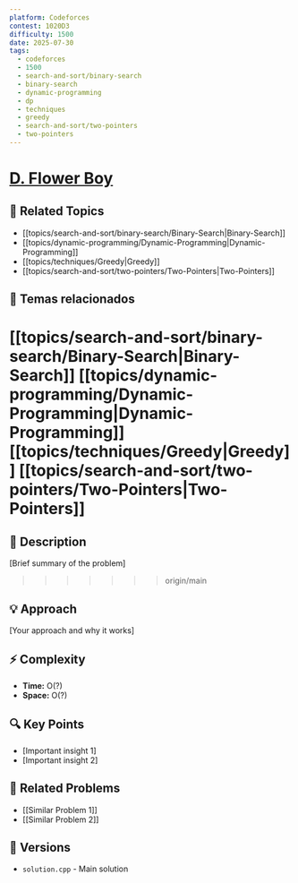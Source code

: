 ```yaml
---
platform: Codeforces
contest: 1020D3
difficulty: 1500
date: 2025-07-30
tags: 
  - codeforces
  - 1500
  - search-and-sort/binary-search
  - binary-search
  - dynamic-programming
  - dp
  - techniques
  - greedy
  - search-and-sort/two-pointers
  - two-pointers
---
```

# [D. Flower Boy](link)

## 📓 Related Topics
- [[topics/search-and-sort/binary-search/Binary-Search|Binary-Search]]
- [[topics/dynamic-programming/Dynamic-Programming|Dynamic-Programming]]
- [[topics/techniques/Greedy|Greedy]]
- [[topics/search-and-sort/two-pointers/Two-Pointers|Two-Pointers]]

## 📓 Temas relacionados
[[topics/search-and-sort/binary-search/Binary-Search|Binary-Search]] [[topics/dynamic-programming/Dynamic-Programming|Dynamic-Programming]] [[topics/techniques/Greedy|Greedy]] [[topics/search-and-sort/two-pointers/Two-Pointers|Two-Pointers]]
=======
## 📖 Description
[Brief summary of the problem]
>>>>>>> origin/main

## 💡 Approach
[Your approach and why it works]

## ⚡ Complexity
- **Time:** O(?)
- **Space:** O(?)

## 🔍 Key Points
- [Important insight 1]
- [Important insight 2]

## 🔗 Related Problems
- [[Similar Problem 1]]
- [[Similar Problem 2]]

## 🔄 Versions
- `solution.cpp` - Main solution 
